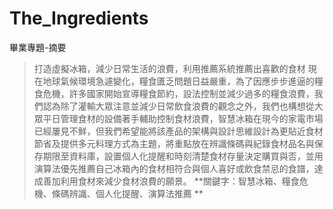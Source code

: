 # The_Ingredients
畢業專題-摘要
> 打造虛擬冰箱，減少日常生活的浪費，利用推薦系統推薦出喜歡的食材
現在地球氣候環境急遽變化，糧食匱乏問題日益嚴重，為了因應步步進逼的糧食危機，許多國家開始宣導糧食節約，設法控制並減少過多的糧食浪費，我們認為除了灌輸大眾注意並減少日常飲食浪費的觀念之外，我們也構想從大眾平日管理食材的設備著手輔助控制食材浪費，智慧冰箱在現今的家電市場已經屢見不鮮，但我們希望能將該產品的架構與設計思維設計為更貼近食材節省及提供多元料理方式為主題，將重點放在辨識條碼與紀錄食材品名與保存期限至資料庫，設置個人化提醒和時刻清楚食材存量決定購買與否，並用演算法優先推薦自己冰箱內的食材相符合與個人喜好或飲食禁忌的食譜，達成善加利用食材來減少食材浪費的願景。
**關鍵字：智慧冰箱、糧食危機、條碼辨識、個人化提醒、演算法推薦 **

